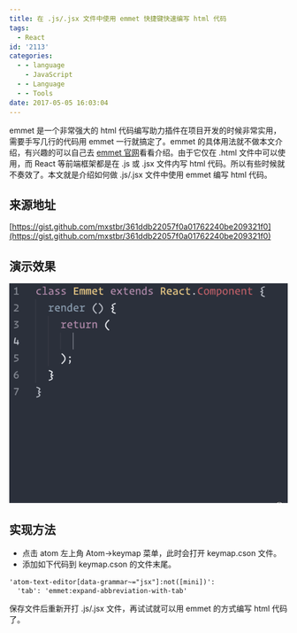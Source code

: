 ```yaml
---
title: 在 .js/.jsx 文件中使用 emmet 快捷键快速编写 html 代码
tags:
  - React
id: '2113'
categories:
  - - language
    - JavaScript
  - - Language
  - - Tools
date: 2017-05-05 16:03:04
---
```


emmet 是一个非常强大的 html 代码编写助力插件在项目开发的时候非常实用，需要手写几行的代码用 emmet 一行就搞定了。emmet 的具体用法就不做本文介绍，有兴趣的可以自己去 [emmet 官网](https://docs.emmet.io/)看看介绍。由于它仅在 .html 文件中可以使用，而 React 等前端框架都是在 .js 或 .jsx 文件内写 html 代码。所以有些时候就不奏效了。本文就是介绍如何做 .js/.jsx 文件中使用 emmet 编写 html 代码。
<!-- more -->
## 来源地址

[https://gist.github.com/mxstbr/361ddb22057f0a01762240be209321f0](https://gist.github.com/mxstbr/361ddb22057f0a01762240be209321f0)

## 演示效果

[![](/images/2017/05/2017-05-05-15.59.481.gif)](/images/2017/05/2017-05-05-15.59.481.gif)

## 实现方法

*   点击 atom 左上角 Atom->keymap 菜单，此时会打开 keymap.cson 文件。
*   添加如下代码到 keymap.cson 的文件末尾。

```
'atom-text-editor[data-grammar~="jsx"]:not([mini])':
  'tab': 'emmet:expand-abbreviation-with-tab'
```

保存文件后重新开打 .js/.jsx 文件，再试试就可以用 emmet 的方式编写 html 代码了。